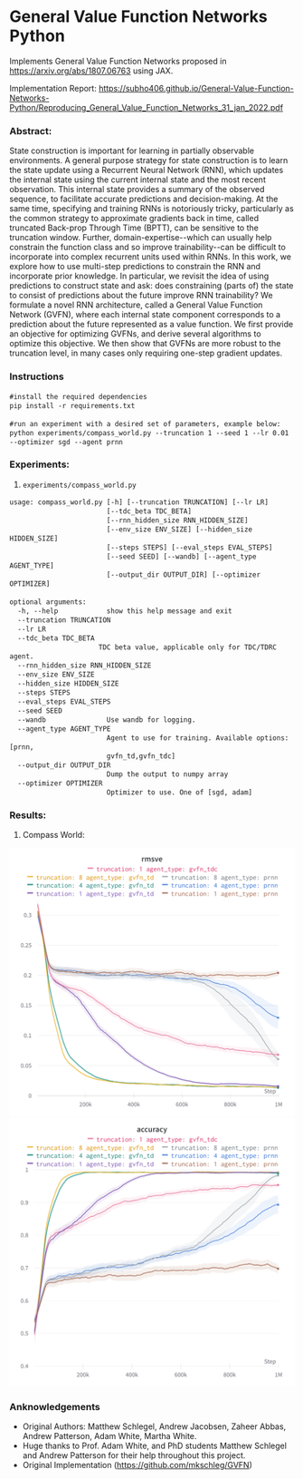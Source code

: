 # General Value Function Networks Python

Implements General Value Function Networks proposed in https://arxiv.org/abs/1807.06763 using JAX. 

Implementation Report: https://subho406.github.io/General-Value-Function-Networks-Python/Reproducing_General_Value_Function_Networks_31_jan_2022.pdf

### Abstract:
State construction is important for learning in partially observable environments. A general purpose strategy for state construction is to learn the state update using a Recurrent Neural Network (RNN), which updates the internal state using the current internal state and the most recent observation. This internal state provides a summary of the observed sequence, to facilitate accurate predictions and decision-making. At the same time, specifying and training RNNs is notoriously tricky, particularly as the common strategy to approximate gradients back in time, called truncated Back-prop Through Time (BPTT), can be sensitive to the truncation window. Further, domain-expertise--which can usually help constrain the function class and so improve trainability--can be difficult to incorporate into complex recurrent units used within RNNs. In this work, we explore how to use multi-step predictions to constrain the RNN and incorporate prior knowledge. In particular, we revisit the idea of using predictions to construct state and ask: does constraining (parts of) the state to consist of predictions about the future improve RNN trainability? We formulate a novel RNN architecture, called a General Value Function Network (GVFN), where each internal state component corresponds to a prediction about the future represented as a value function. We first provide an objective for optimizing GVFNs, and derive several algorithms to optimize this objective. We then show that GVFNs are more robust to the truncation level, in many cases only requiring one-step gradient updates.

### Instructions
```
#install the required dependencies
pip install -r requirements.txt

#run an experiment with a desired set of parameters, example below: 
python experiments/compass_world.py --truncation 1 --seed 1 --lr 0.01 --optimizer sgd --agent prnn 
```

### Experiments:

1. `experiments/compass_world.py`

```
usage: compass_world.py [-h] [--truncation TRUNCATION] [--lr LR]
                        [--tdc_beta TDC_BETA]
                        [--rnn_hidden_size RNN_HIDDEN_SIZE]
                        [--env_size ENV_SIZE] [--hidden_size HIDDEN_SIZE]
                        [--steps STEPS] [--eval_steps EVAL_STEPS]
                        [--seed SEED] [--wandb] [--agent_type AGENT_TYPE]
                        [--output_dir OUTPUT_DIR] [--optimizer OPTIMIZER]

optional arguments:
  -h, --help            show this help message and exit
  --truncation TRUNCATION
  --lr LR
  --tdc_beta TDC_BETA 
                      TDC beta value, applicable only for TDC/TDRC agent.
  --rnn_hidden_size RNN_HIDDEN_SIZE
  --env_size ENV_SIZE
  --hidden_size HIDDEN_SIZE
  --steps STEPS
  --eval_steps EVAL_STEPS
  --seed SEED
  --wandb               Use wandb for logging.
  --agent_type AGENT_TYPE
                        Agent to use for training. Available options: [prnn,
                        gvfn_td,gvfn_tdc]
  --output_dir OUTPUT_DIR
                        Dump the output to numpy array
  --optimizer OPTIMIZER
                        Optimizer to use. One of [sgd, adam]
   ```
   
### Results:
1. Compass World:

![RMSVE: Compass World](results/rmsve_result_compass_world.png)
![Accuracy: Compass World](results/accuracy_result_compass_world.png)
   


### Anknowledgements
- Original Authors: Matthew Schlegel, Andrew Jacobsen, Zaheer Abbas, Andrew Patterson, Adam White, Martha White.
- Huge thanks to Prof. Adam White, and PhD students Matthew Schlegel and Andrew Patterson for their help throughout this project.
- Original Implementation (https://github.com/mkschleg/GVFN)
